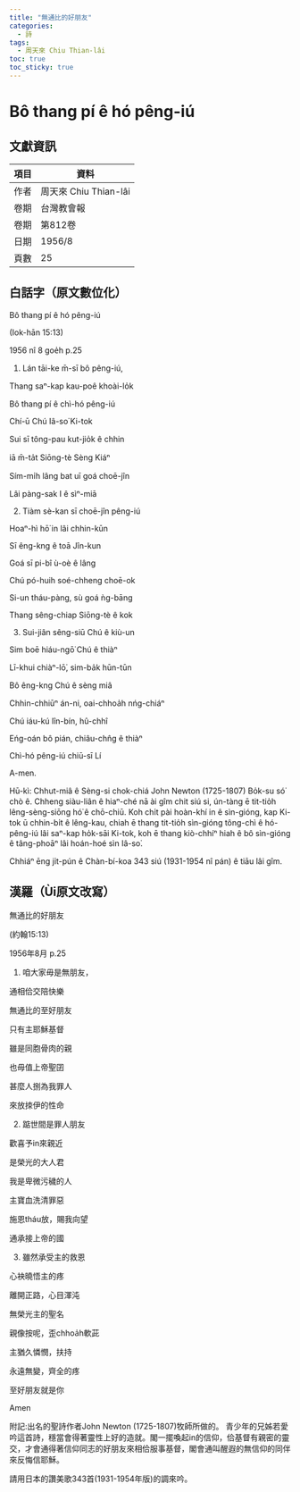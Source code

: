 ```yaml
---
title: "無通比的好朋友"
categories:
  - 詩
tags:
  - 周天來 Chiu Thian-lâi
toc: true
toc_sticky: true
---
```


# Bô thang pí ê hó pêng-iú

## 文獻資訊

| 項目 | 資料 |
|---|---|
| 作者 | 周天來 Chiu Thian-lâi |
| 卷期 | 台灣教會報 |
| 卷期 | 第812卷 |
| 日期 | 1956/8 |
| 頁數 | 25 |

## 白話字（原文數位化）

Bô thang pí ê hó pêng-iú

(Iok-hān 15:13)

1956 nî 8 goe̍h p.25

1. Lán tāi-ke m̄-sī bô pêng-iú,

Thang saⁿ-kap kau-poê khoài-lo̍k

Bô thang pí ê chì-hó pêng-iú

Chí-ū Chú Iâ-so͘ Ki-tok

Sui sī tông-pau kut-jio̍k ê chhin

iā m̄-ta̍t Siōng-tè Sèng Kiáⁿ

Sím-mi̍h lâng bat uī goá choē-jîn

Lâi pàng-sak I ê sìⁿ-miā

2. Tiàm sè-kan sī choē-jîn pêng-iú

Hoaⁿ-hì hō͘ in lâi chhin-kūn

Sī êng-kng ê toā Jîn-kun

Goá sī pi-bî ù-oè ê lâng

Chú pó-huih soé-chheng choē-ok

Si-un tháu-pàng, sù goá ǹg-bāng

Thang sêng-chiap Siōng-tè ê kok

3. Sui-jiân sêng-siū Chú ê kiù-un

Sim boē hiáu-ngō͘ Chú ê thiàⁿ

Lī-khui chiàⁿ-lō͘, sim-ba̍k hūn-tūn

Bô êng-kng Chú ê sèng miâ

Chhin-chhiūⁿ án-ni, oai-chhoa̍h nńg-chiáⁿ

Chú iáu-kú lîn-bín, hû-chhî

Eńg-oán bô pián, chiâu-chn̂g ê thiàⁿ

Chì-hó pêng-iú chiū-sī Lí

A-men.

Hū-kì: Chhut-miâ ê Sèng-si chok-chiá John Newton (1725-1807) Bo̍k-su só͘ chò ê. Chheng siàu-liân ê hiaⁿ-ché nā ài gîm chit siú si, ún-tàng ē tit-tio̍h lêng-sèng-siōng hó͘ ê chō-chiū. Koh chi̍t pài hoàn-khí in ê sìn-gióng, kap Ki-tok ū chhin-bi̍t ê lêng-kau, chiah ē thang tit-tio̍h sìn-gióng tông-chì ê hó-pêng-iú lâi saⁿ-kap ho̍k-sāi Ki-tok, koh ē thang kiò-chhíⁿ hiah ê bô sìn-gióng ê tâng-phoāⁿ lâi hoán-hoé sìn Iâ-so͘.

Chhiáⁿ ēng ji̍t-pún ê Chàn-bí-koa 343 siú (1931-1954 nî pán) ê tiāu lâi gîm.

## 漢羅（Ùi原文改寫）

無通比的好朋友

(約翰15:13)

1956年8月 p.25

1. 咱大家毋是無朋友，

通相佮交陪快樂

無通比的至好朋友

只有主耶穌基督

雖是同胞骨肉的親

也毋值上帝聖囝

甚麼人捌為我罪人

來放拺伊的性命

2. 踮世間是罪人朋友

歡喜予in來親近

是榮光的大人君

我是卑微污穢的人

主寶血洗清罪惡

施恩tháu放，賜我向望

通承接上帝的國

3. 雖然承受主的救恩

心袂曉悟主的疼

離開正路，心目渾沌

無榮光主的聖名

親像按呢，歪chhoa̍h軟茈

主猶久憐憫，扶持

永遠無變，齊全的疼

至好朋友就是你

Amen

附記:出名的聖詩作者John Newton (1725-1807)牧師所做的。 青少年的兄姊若愛吟這首詩，穩當會得著靈性上好的造就。閣一擺喚起in的信仰，佮基督有親密的靈交，才會通得著信仰同志的好朋友來相佮服事基督，閣會通叫醒遐的無信仰的同伴來反悔信耶穌。

請用日本的讚美歌343首(1931-1954年版)的調來吟。
